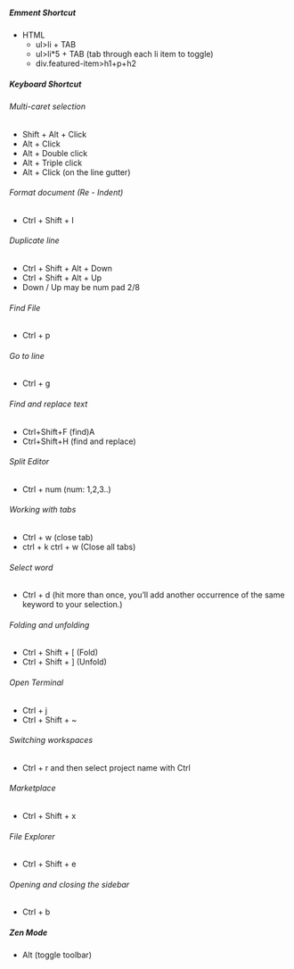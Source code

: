 ##### Emment Shortcut
- HTML
    - ul>li + TAB
    - ul>li*5 + TAB (tab through each li item to toggle)
    - div.featured-item>h1+p+h2

##### Keyboard Shortcut
###### Multi-caret selection
- Shift + Alt + Click
- Alt + Click
- Alt + Double click
- Alt + Triple click
- Alt + Click (on the line gutter)

###### Format document (Re - Indent)
- Ctrl + Shift + I

###### Duplicate line
- Ctrl + Shift + Alt + Down
- Ctrl + Shift + Alt + Up
- Down / Up may be num pad 2/8

###### Find File
- Ctrl + p


###### Go to line
- Ctrl + g

###### Find and replace text
- Ctrl+Shift+F (find)A
- Ctrl+Shift+H (find and replace)

###### Split Editor
- Ctrl + num (num: 1,2,3..)

###### Working with tabs
- Ctrl + w (close tab)
- ctrl + k ctrl + w (Close all tabs)

###### Select word
- Ctrl + d (hit more than once, you’ll add another occurrence of the same keyword to your selection.)

######  Folding and unfolding
- Ctrl + Shift + [ (Fold)
- Ctrl + Shift + ] (Unfold)

###### Open Terminal
- Ctrl + j
- Ctrl + Shift + ~
 
###### Switching workspaces
- Ctrl + r and then select project name with Ctrl

###### Marketplace
- Ctrl + Shift + x

###### File Explorer
- Ctrl + Shift + e

###### Opening and closing the sidebar
- Ctrl + b

##### Zen Mode
- Alt (toggle toolbar)